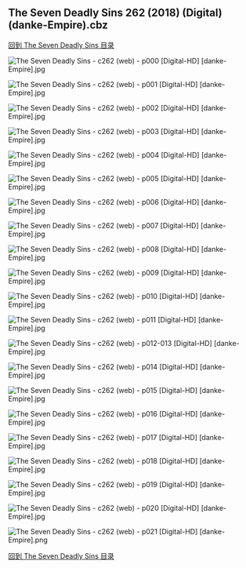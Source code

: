 ## The Seven Deadly Sins 262 (2018) (Digital) (danke-Empire).cbz


[回到 The Seven Deadly Sins 目录](https://github.com/alicewish/markdown/blob/master/series/Seven-Deadly-Sins.md)


![The Seven Deadly Sins - c262 (web) - p000 [Digital-HD] [danke-Empire].jpg](https://wx1.sinaimg.cn/large/6a9fdecagy1fqklna83pvj21j82cwe81.jpg)

![The Seven Deadly Sins - c262 (web) - p001 [Digital-HD] [danke-Empire].jpg](https://wx1.sinaimg.cn/large/6a9fdecagy1fqklnvlo3ij21kl2cw4qp.jpg)

![The Seven Deadly Sins - c262 (web) - p002 [Digital-HD] [danke-Empire].jpg](https://wx1.sinaimg.cn/large/6a9fdecagy1fqklo65l5ij21kl2cw1kx.jpg)

![The Seven Deadly Sins - c262 (web) - p003 [Digital-HD] [danke-Empire].jpg](https://wx1.sinaimg.cn/large/6a9fdecagy1fqklok2n8pj21kl2cw1kx.jpg)

![The Seven Deadly Sins - c262 (web) - p004 [Digital-HD] [danke-Empire].jpg](https://wx1.sinaimg.cn/large/6a9fdecagy1fqkloxboqfj21kl2cw1kx.jpg)

![The Seven Deadly Sins - c262 (web) - p005 [Digital-HD] [danke-Empire].jpg](https://wx1.sinaimg.cn/large/6a9fdecagy1fqklpei8k6j21kl2cw1kx.jpg)

![The Seven Deadly Sins - c262 (web) - p006 [Digital-HD] [danke-Empire].jpg](https://wx1.sinaimg.cn/large/6a9fdecagy1fqklppfw8rj21kl2cw1kx.jpg)

![The Seven Deadly Sins - c262 (web) - p007 [Digital-HD] [danke-Empire].jpg](https://wx1.sinaimg.cn/large/6a9fdecagy1fqklq3j2ugj21kl2cw4qp.jpg)

![The Seven Deadly Sins - c262 (web) - p008 [Digital-HD] [danke-Empire].jpg](https://wx1.sinaimg.cn/large/6a9fdecagy1fqklqigyysj21kl2cw7wh.jpg)

![The Seven Deadly Sins - c262 (web) - p009 [Digital-HD] [danke-Empire].jpg](https://wx1.sinaimg.cn/large/6a9fdecagy1fqklqvcuykj21kl2cwb29.jpg)

![The Seven Deadly Sins - c262 (web) - p010 [Digital-HD] [danke-Empire].jpg](https://wx1.sinaimg.cn/large/6a9fdecagy1fqklrddwyxj21kl2cw1kx.jpg)

![The Seven Deadly Sins - c262 (web) - p011 [Digital-HD] [danke-Empire].jpg](https://wx1.sinaimg.cn/large/6a9fdecagy1fqklronmjkj21kl2cw1kx.jpg)

![The Seven Deadly Sins - c262 (web) - p012-013 [Digital-HD] [danke-Empire].jpg](https://wx1.sinaimg.cn/large/6a9fdecagy1fqklsh587qj21kw16onpe.jpg)

![The Seven Deadly Sins - c262 (web) - p014 [Digital-HD] [danke-Empire].jpg](https://wx1.sinaimg.cn/large/6a9fdecagy1fqklsu5byfj21kl2cw1ka.jpg)

![The Seven Deadly Sins - c262 (web) - p015 [Digital-HD] [danke-Empire].jpg](https://wx1.sinaimg.cn/large/6a9fdecagy1fqkltsbcmbj21kl2cwqu5.jpg)

![The Seven Deadly Sins - c262 (web) - p016 [Digital-HD] [danke-Empire].jpg](https://wx1.sinaimg.cn/large/6a9fdecagy1fqklufiozaj21kl2cw7wh.jpg)

![The Seven Deadly Sins - c262 (web) - p017 [Digital-HD] [danke-Empire].jpg](https://wx1.sinaimg.cn/large/6a9fdecagy1fqklv493eyj21kl2cwb29.jpg)

![The Seven Deadly Sins - c262 (web) - p018 [Digital-HD] [danke-Empire].jpg](https://wx1.sinaimg.cn/large/6a9fdecagy1fqklvij9uej21kl2cwasa.jpg)

![The Seven Deadly Sins - c262 (web) - p019 [Digital-HD] [danke-Empire].jpg](https://wx1.sinaimg.cn/large/6a9fdecagy1fqklvu0f95j21kl2cwx13.jpg)

![The Seven Deadly Sins - c262 (web) - p020 [Digital-HD] [danke-Empire].jpg](https://wx1.sinaimg.cn/large/6a9fdecagy1fqklwao1fjj21kl2cwqmh.jpg)

![The Seven Deadly Sins - c262 (web) - p021 [Digital-HD] [danke-Empire].png](https://wx1.sinaimg.cn/large/6a9fdecagy1fqklwgvvx3j21kl2cw0ps.jpg)

[回到 The Seven Deadly Sins 目录](https://github.com/alicewish/markdown/blob/master/series/Seven-Deadly-Sins.md)


